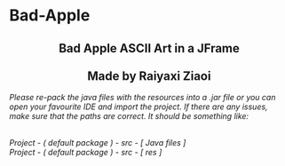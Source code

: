 # Bad-Apple

<div align="center"><h2>
Bad Apple ASCII Art in a JFrame<br/><br/>Made by Raiyaxi Ziaoi
</h2></div>
<i>
Please re-pack the java files with the resources into a .jar file or you can open your favourite IDE and import the project. If there are any issues, make sure that the paths are correct. It should be something like:<br/><br/>

Project - ( default package ) - src - [ Java files ] <br/>
Project - ( default package ) - src - [ res ]

</i>
